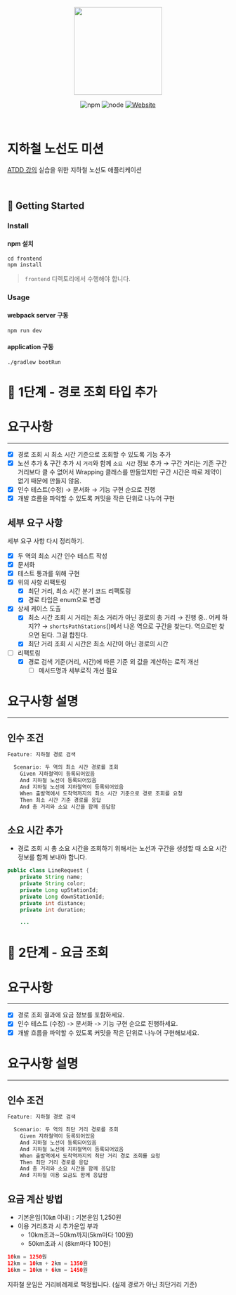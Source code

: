 <p align="center">
    <img width="200px;" src="https://raw.githubusercontent.com/woowacourse/atdd-subway-admin-frontend/master/images/main_logo.png"/>
</p>
<p align="center">
  <img alt="npm" src="https://img.shields.io/badge/npm-6.14.15-blue">
  <img alt="node" src="https://img.shields.io/badge/node-14.18.2-blue">
  <a href="https://edu.nextstep.camp/c/R89PYi5H" alt="nextstep atdd">
    <img alt="Website" src="https://img.shields.io/website?url=https%3A%2F%2Fedu.nextstep.camp%2Fc%2FR89PYi5H">
  </a>
</p>

<br>

# 지하철 노선도 미션
[ATDD 강의](https://edu.nextstep.camp/c/R89PYi5H) 실습을 위한 지하철 노선도 애플리케이션

<br>

## 🚀 Getting Started

### Install
#### npm 설치
```
cd frontend
npm install
```
> `frontend` 디렉토리에서 수행해야 합니다.

### Usage
#### webpack server 구동
```
npm run dev
```
#### application 구동
```
./gradlew bootRun
```

# 🚀 1단계 - 경로 조회 타입 추가
# 요구사항

---

- [x]  경로 조회 시 최소 시간 기준으로 조회할 수 있도록 기능 추가
- [x]  노선 추가 & 구간 추가 시 `거리`와 함께 `소요 시간` 정보 추가
  → 구간 거리는 기존 구간 거리보다 클 수 없어서 Wrapping 클래스를 만들었지만 구간 시간은 따로 제약이 없기 때문에 만들지 않음.
- [x]  인수 테스트(수정) → 문서화 → 기능 구현 순으로 진행
- [x]  개발 흐름을 파악할 수 있도록 커밋을 작은 단위로 나누어 구현

## 세부 요구 사항

세부 요구 사항 다시 정리하기.

- [x]  두 역의 최소 시간 인수 테스트 작성
- [x]  문서화
- [x]  테스트 통과를 위해 구현
- [x]  위의 사항 리팩토링
    - [x]  최단 거리, 최소 시간 분기 코드 리팩토링
    - [x]  경로 타입은 enum으로 변경
- [x]  상세 케이스 도출
    - [x]  최소 시간 조회 시 거리는 최소 거리가 아닌 경로의 총 거리
      → 진행 중.. 어케 하지??
      → `shortsPathStations`()에서 나온 역으로 구간을 찾는다. 역으로만 찾으면 된다. 그걸 합친다.
    - [x]  최단 거리 조회 시 시간은 최소 시간이 아닌 경로의 시간
- [ ]  리팩토링
   - [x]  경로 검색 기준(거리, 시간)에 따른 기준 외 값을 계산하는 로직 개선
      - [ ]  메서드명과 세부로직 개선 필요

# 요구사항 설명

---

## 인수 조건

```java
Feature: 지하철 경로 검색

  Scenario: 두 역의 최소 시간 경로를 조회
    Given 지하철역이 등록되어있음
    And 지하철 노선이 등록되어있음
    And 지하철 노선에 지하철역이 등록되어있음
    When 출발역에서 도착역까지의 최소 시간 기준으로 경로 조회를 요청
    Then 최소 시간 기준 경로를 응답
    And 총 거리와 소요 시간을 함께 응답함

```

## 소요 시간 추가

- 경로 조회 시 총 소요 시간을 조회하기 위해서는 노선과 구간을 생성할 때 소요 시간 정보를 함께 보내야 합니다.

```java
public class LineRequest {
    private String name;
    private String color;
    private Long upStationId;
    private Long downStationId;
    private int distance;
    private int duration;

    ...
```

# 🚀 2단계 - 요금 조회
# 요구사항

---

- [x]  경로 조회 결과에 요금 정보를 포함하세요.
- [x]  인수 테스트 (수정) -> 문서화 -> 기능 구현 순으로 진행하세요.
- [x]  개발 흐름을 파악할 수 있도록 커밋을 작은 단위로 나누어 구현해보세요.

# 요구사항 설명

---

## 인수 조건

```java
Feature: 지하철 경로 검색

  Scenario: 두 역의 최단 거리 경로를 조회
    Given 지하철역이 등록되어있음
    And 지하철 노선이 등록되어있음
    And 지하철 노선에 지하철역이 등록되어있음
    When 출발역에서 도착역까지의 최단 거리 경로 조회를 요청
    Then 최단 거리 경로를 응답
    And 총 거리와 소요 시간을 함께 응답함
    And 지하철 이용 요금도 함께 응답함

```

## 요금 계산 방법

- 기본운임(10㎞ 이내) : 기본운임 1,250원
- 이용 거리초과 시 추가운임 부과
   - 10km초과∼50km까지(5km마다 100원)
   - 50km초과 시 (8km마다 100원)

```java
10km = 1250원
12km = 10km + 2km = 1350원
16km = 10km + 6km = 1450원
```

지하철 운임은 거리비례제로 책정됩니다. (실제 경로가 아닌 최단거리 기준)